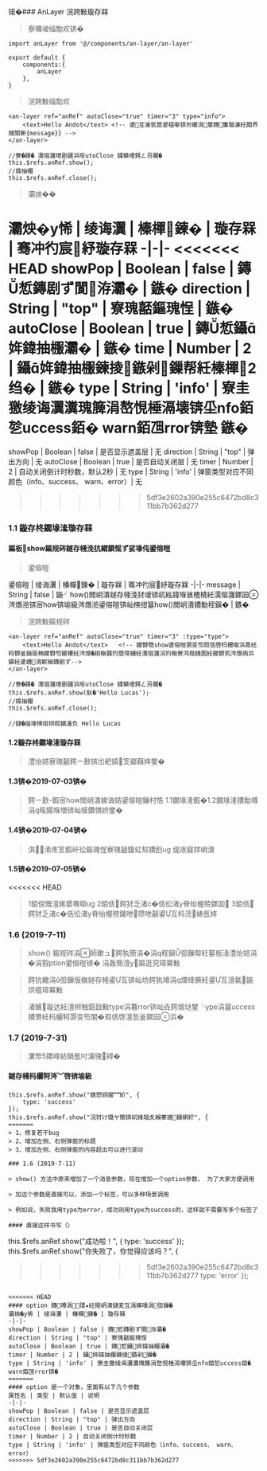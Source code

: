 锘�### AnLayer 浣跨敤璇存槑

> 寮曞叆缁勪欢锛�

```
import anLayer from '@/components/an-layer/an-layer'

export default {
	components:{
		anLayer
	},
}
```

> 浣跨敤缁勪欢

```
<an-layer ref="anRef" autoClose="true" timer="3" type="info">
	<text>Hello Andot</text> <!-- 鍙互瀹氫箟鍙橀噺锛岃繖涓篃鏄簾璇濓紝閮界煡閬搟{message}} -->
</an-layer>

//寮�鍚� 濡傛灉璁剧疆浜哸utoClose 鍒欒嚜鍔ㄥ叧闂�
this.$refs.anRef.show();
//鍏抽棴
this.$refs.anRef.close();
```

> 灞炴��

灞炴�у悕 | 绫诲瀷 | 榛樿鍊� | 璇存槑 | 骞冲彴宸紓璇存槑 
-|-|-
<<<<<<< HEAD
showPop | Boolean | false | 鏄惁鏄剧ず閬洊灞� | 鏃�
direction | String | "top" | 寮瑰嚭鏂瑰悜 | 鏃�
autoClose | Boolean | true | 鏄惁鑷姩鍏抽棴灞� | 鏃�
time | Number | 2 | 鑷姩鍏抽棴鍊掕鏃剁鏁帮紝榛樿2绉� | 鏃�
type | String | 'info' | 寮圭獥绫诲瀷瀵瑰簲涓嶅悓棰滆壊锛坕nfo銆乻uccess銆� warn銆乪rror锛墊 鏃�
=======
showPop | Boolean | false | 是否显示遮盖层 | 无
direction | String | "top" | 弹出方向 | 无
autoClose | Boolean | true | 是否自动关闭层 | 无
timer | Number | 2 | 自动关闭倒计时秒数，默认2秒 | 无
type | String | 'info' | 弹窗类型对应不同颜色（info、success、 warn、error）| 无
>>>>>>> 5df3e2602a390e255c6472bd8c311bb7b362d277

### 1.1 鏇存柊鐗堟湰璇存槑

#### 鏂板show鏂规硶鐩存帴浼犺緭鎻愮ず娑堟伅鍙傛暟

> 鍙傛暟

鍙傛暟 | 绫诲瀷 | 榛樿鍊� | 璇存槑 | 骞冲彴宸紓璇存槑 
-|-|-
message | String | false | 鍦╯how()閲岄潰鐩存帴浼犲叆锛屼紭鍏堢骇楂橈紝濡傛灉鏍囩涔熸湁锛宻how锛堬級涔熸湁鍙傛暟锛屾樉绀簊how()閲岄潰鐨勬秷鎭� | 鏃�

> 浣跨敤鏂规硶

```
<an-layer ref="anRef" autoClose="true" timer="3" :type="type">
	<text>Hello Andot</text>   <!-- 鍐欎簡show鍙傛暟灏变笉瑕佸啓杩欓噷浜嗭紝杩欎釜鍦版柟鍐欎笉鍐欙紝涔熷�掓槸鏃犳墍璋擄紝濡傛灉浣犳槸寮鸿揩鐥囷紝鍐欎笂涔熸病浜嬶紝鍙嶆涓嶄細鏄剧ず-->
</an-layer>

//寮�鍚� 濡傛灉璁剧疆浜哸utoClose 鍒欒嚜鍔ㄥ叧闂�
this.$refs.anRef.show(鈥�'Hello Lucas');
//鍏抽棴
this.$refs.anRef.close();

//鏈�缁堟樉绀烘晥鏋滀负 Hello Lucas 
```

#### 1.2鏇存柊鐗堟湰璇存槑

> 澧炲姞寮瑰嚭鍔ㄧ敾锛岀紦鎱笅钀藉姩鐢�

#### 1.3锛�2019-07-03锛�

> 鍔ㄧ敾-鍜宻how閲岄潰娣诲姞鍙傛暟鏁村悎 1.1鐗堟湰鍜�1.2鐗堟湰鐨勪竴涓暣鍚堢増锛屾帹鑽愪娇鐢�

#### 1.4锛�2019-07-04锛�

> 淇浠庝笅鍜屽彸鏂瑰悜寮瑰嚭鍑虹幇鐨刡ug 缇庡寲鐣岄潰

#### 1.5锛�2019-07-05锛�

<<<<<<< HEAD
> 1銆佷慨澶嶈嫢骞瞓ug
> 2銆佸鍔犲乏渚с�佸彸渚у脊绐楃殑鏍囬
> 3銆佸鍔犲乏渚с�佸彸渚у脊绐楃殑鍐呭瓒呭嚭鍙互杩涜婊氬姩

### 1.6 (2019-7-11)

> show() 鏂规硶涓師鏉ュ鍔犱簡涓�涓秷鎭弬鏁帮紝鐜板湪澧炲姞涓�涓猳ption鍙傛暟锛� 涓轰簡澶у鏂逛究璋冪敤

> 鍔犺繖涓弬鏁版槸鐩存帴鍙互锛屾坊鍔犱竴涓爣绛撅紝鍙互澶氱鍦烘櫙璋冪敤

> 渚嬪璇达紝澶辫触鎴戠敤type涓篹rror锛屾垚鍔熷垯鐢╰ype涓簊uccess鐨勶紝杩欐牱灏变笉闇�瑕佸啓澶氫釜鏍囩浜�

### 1.7 (2019-7-31)

> 瀵笻5鏍峰紡鍋氬吋瀹瑰鐞�


#### 鐩存帴杩欐牱涔﹀啓锛堬級

```
this.$refs.anRef.show("鎴愬姛鍟︼紒", {
	type: 'success'
});
this.$refs.anRef.show("浣犲け璐ヤ簡锛屼綘瑙夊緱搴旇鍚楋紵", {
=======
> 1、修复若干bug
> 2、增加左侧、右侧弹窗的标题
> 3、增加左侧、右侧弹窗的内容超出可以进行滚动

### 1.6 (2019-7-11)

> show() 方法中原来增加了一个消息参数，现在增加一个option参数， 为了大家方便调用

> 加这个参数是直接可以，添加一个标签，可以多种场景调用

> 例如说，失败我用type为error，成功则用type为success的，这样就不需要写多个标签了

#### 直接这样书写（）

```
this.$refs.anRef.show("成功啦！", {
	type: 'success'
});
this.$refs.anRef.show("你失败了，你觉得应该吗？", {
>>>>>>> 5df3e2602a390e255c6472bd8c311bb7b362d277
	type: 'error'
});
```

<<<<<<< HEAD
#### option 鏄竴涓璞★紝閲岄潰鏈変互涓嬪嚑涓弬鏁�
灞炴�у悕 | 绫诲瀷 | 榛樿鍊� | 璇存槑
-|-|-
showPop | Boolean | false | 鏄惁鏄剧ず閬洊灞�
direction | String | "top" | 寮瑰嚭鏂瑰悜
autoClose | Boolean | true | 鏄惁鑷姩鍏抽棴灞�
timer | Number | 2 | 鑷姩鍏抽棴鍊掕鏃剁鏁�
type | String | 'info' | 寮圭獥绫诲瀷瀵瑰簲涓嶅悓棰滆壊锛坕nfo銆乻uccess銆� warn銆乪rror锛�
=======
#### option 是一个对象，里面有以下几个参数
属性名 | 类型 | 默认值 | 说明
-|-|-
showPop | Boolean | false | 是否显示遮盖层
direction | String | "top" | 弹出方向
autoClose | Boolean | true | 是否自动关闭层
timer | Number | 2 | 自动关闭倒计时秒数
type | String | 'info' | 弹窗类型对应不同颜色（info、success、 warn、error）
>>>>>>> 5df3e2602a390e255c6472bd8c311bb7b362d277
